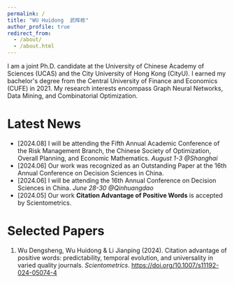 ```yaml
---
permalink: /
title: "WU Huidong  武晖栋"
author_profile: true
redirect_from: 
  - /about/
  - /about.html
---
```


I am a joint Ph.D. candidate at the University of Chinese Academy of Sciences (UCAS) and the City University of Hong Kong (CityU). I earned my bachelor's degree from the Central University of Finance and Economics (CUFE) in 2021. My research interests encompass Graph Neural Networks, Data Mining, and Combinatorial Optimization.


Latest News
======
- [2024.08] I will be attending the Fifth Annual Academic Conference of the Risk Management Branch, the Chinese Society of Optimization, Overall Planning, and Economic Mathematics. *August 1-3 @Shanghai*
- [2024.06] Our work was recognized as an Outstanding Paper at the 16th Annual Conference on Decision Sciences in China.
- [2024.06] I will be attending the 16th Annual Conference on Decision Sciences in China. *June 28-30 @Qinhuangdao*
- [2024.05] Our work **Citation Advantage of Positive Words** is accepted by Scientometrics.


Selected Papers
======
1. Wu Dengsheng, Wu Huidong & Li Jianping (2024). Citation advantage of positive words: predictability, temporal evolution, and universality in varied quality journals. *Scientometrics*. https://doi.org/10.1007/s11192-024-05074-4


